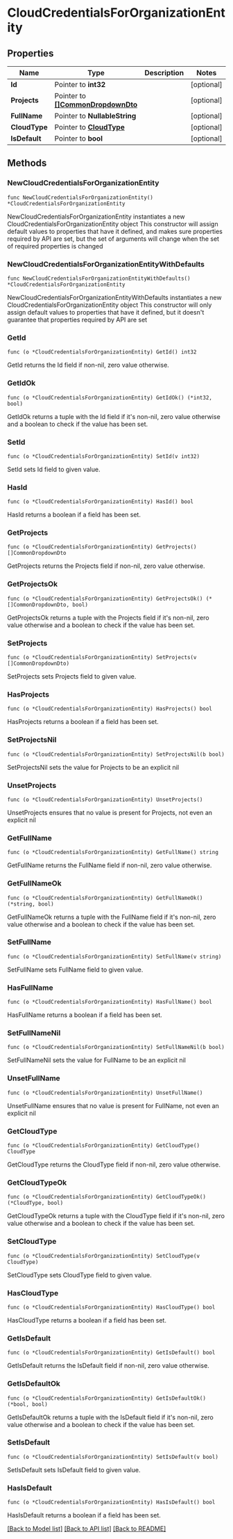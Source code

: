 # CloudCredentialsForOrganizationEntity

## Properties

Name | Type | Description | Notes
------------ | ------------- | ------------- | -------------
**Id** | Pointer to **int32** |  | [optional] 
**Projects** | Pointer to [**[]CommonDropdownDto**](CommonDropdownDto.md) |  | [optional] 
**FullName** | Pointer to **NullableString** |  | [optional] 
**CloudType** | Pointer to [**CloudType**](CloudType.md) |  | [optional] 
**IsDefault** | Pointer to **bool** |  | [optional] 

## Methods

### NewCloudCredentialsForOrganizationEntity

`func NewCloudCredentialsForOrganizationEntity() *CloudCredentialsForOrganizationEntity`

NewCloudCredentialsForOrganizationEntity instantiates a new CloudCredentialsForOrganizationEntity object
This constructor will assign default values to properties that have it defined,
and makes sure properties required by API are set, but the set of arguments
will change when the set of required properties is changed

### NewCloudCredentialsForOrganizationEntityWithDefaults

`func NewCloudCredentialsForOrganizationEntityWithDefaults() *CloudCredentialsForOrganizationEntity`

NewCloudCredentialsForOrganizationEntityWithDefaults instantiates a new CloudCredentialsForOrganizationEntity object
This constructor will only assign default values to properties that have it defined,
but it doesn't guarantee that properties required by API are set

### GetId

`func (o *CloudCredentialsForOrganizationEntity) GetId() int32`

GetId returns the Id field if non-nil, zero value otherwise.

### GetIdOk

`func (o *CloudCredentialsForOrganizationEntity) GetIdOk() (*int32, bool)`

GetIdOk returns a tuple with the Id field if it's non-nil, zero value otherwise
and a boolean to check if the value has been set.

### SetId

`func (o *CloudCredentialsForOrganizationEntity) SetId(v int32)`

SetId sets Id field to given value.

### HasId

`func (o *CloudCredentialsForOrganizationEntity) HasId() bool`

HasId returns a boolean if a field has been set.

### GetProjects

`func (o *CloudCredentialsForOrganizationEntity) GetProjects() []CommonDropdownDto`

GetProjects returns the Projects field if non-nil, zero value otherwise.

### GetProjectsOk

`func (o *CloudCredentialsForOrganizationEntity) GetProjectsOk() (*[]CommonDropdownDto, bool)`

GetProjectsOk returns a tuple with the Projects field if it's non-nil, zero value otherwise
and a boolean to check if the value has been set.

### SetProjects

`func (o *CloudCredentialsForOrganizationEntity) SetProjects(v []CommonDropdownDto)`

SetProjects sets Projects field to given value.

### HasProjects

`func (o *CloudCredentialsForOrganizationEntity) HasProjects() bool`

HasProjects returns a boolean if a field has been set.

### SetProjectsNil

`func (o *CloudCredentialsForOrganizationEntity) SetProjectsNil(b bool)`

 SetProjectsNil sets the value for Projects to be an explicit nil

### UnsetProjects
`func (o *CloudCredentialsForOrganizationEntity) UnsetProjects()`

UnsetProjects ensures that no value is present for Projects, not even an explicit nil
### GetFullName

`func (o *CloudCredentialsForOrganizationEntity) GetFullName() string`

GetFullName returns the FullName field if non-nil, zero value otherwise.

### GetFullNameOk

`func (o *CloudCredentialsForOrganizationEntity) GetFullNameOk() (*string, bool)`

GetFullNameOk returns a tuple with the FullName field if it's non-nil, zero value otherwise
and a boolean to check if the value has been set.

### SetFullName

`func (o *CloudCredentialsForOrganizationEntity) SetFullName(v string)`

SetFullName sets FullName field to given value.

### HasFullName

`func (o *CloudCredentialsForOrganizationEntity) HasFullName() bool`

HasFullName returns a boolean if a field has been set.

### SetFullNameNil

`func (o *CloudCredentialsForOrganizationEntity) SetFullNameNil(b bool)`

 SetFullNameNil sets the value for FullName to be an explicit nil

### UnsetFullName
`func (o *CloudCredentialsForOrganizationEntity) UnsetFullName()`

UnsetFullName ensures that no value is present for FullName, not even an explicit nil
### GetCloudType

`func (o *CloudCredentialsForOrganizationEntity) GetCloudType() CloudType`

GetCloudType returns the CloudType field if non-nil, zero value otherwise.

### GetCloudTypeOk

`func (o *CloudCredentialsForOrganizationEntity) GetCloudTypeOk() (*CloudType, bool)`

GetCloudTypeOk returns a tuple with the CloudType field if it's non-nil, zero value otherwise
and a boolean to check if the value has been set.

### SetCloudType

`func (o *CloudCredentialsForOrganizationEntity) SetCloudType(v CloudType)`

SetCloudType sets CloudType field to given value.

### HasCloudType

`func (o *CloudCredentialsForOrganizationEntity) HasCloudType() bool`

HasCloudType returns a boolean if a field has been set.

### GetIsDefault

`func (o *CloudCredentialsForOrganizationEntity) GetIsDefault() bool`

GetIsDefault returns the IsDefault field if non-nil, zero value otherwise.

### GetIsDefaultOk

`func (o *CloudCredentialsForOrganizationEntity) GetIsDefaultOk() (*bool, bool)`

GetIsDefaultOk returns a tuple with the IsDefault field if it's non-nil, zero value otherwise
and a boolean to check if the value has been set.

### SetIsDefault

`func (o *CloudCredentialsForOrganizationEntity) SetIsDefault(v bool)`

SetIsDefault sets IsDefault field to given value.

### HasIsDefault

`func (o *CloudCredentialsForOrganizationEntity) HasIsDefault() bool`

HasIsDefault returns a boolean if a field has been set.


[[Back to Model list]](../README.md#documentation-for-models) [[Back to API list]](../README.md#documentation-for-api-endpoints) [[Back to README]](../README.md)


